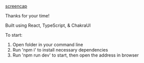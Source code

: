 [screencap](https://github.com/user-attachments/assets/71f4dab3-b52d-4dd5-8a90-660e44559516)

Thanks for your time!

Built using React, TypeScript, & ChakraUI

To start:
1. Open folder in your command line
2. Run 'npm i' to install necessary dependencies
3. Run 'npm run dev' to start, then open the address in browser
